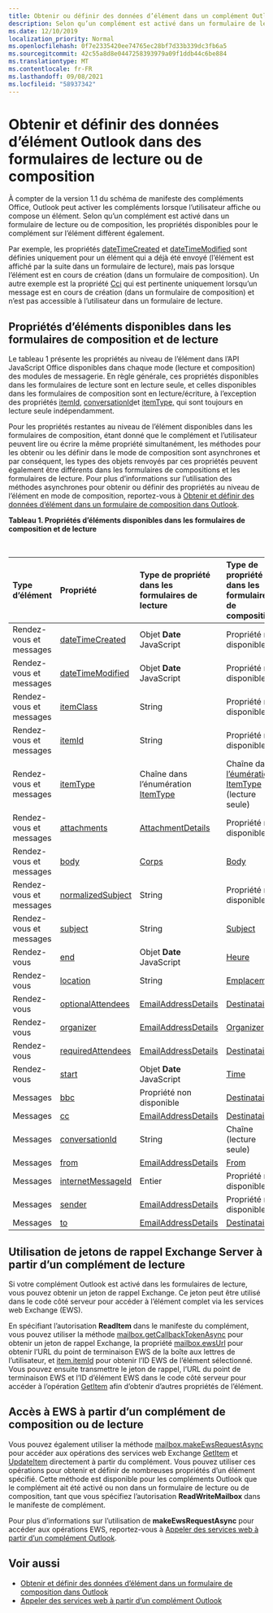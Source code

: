 ```yaml
---
title: Obtenir ou définir des données d’élément dans un complément Outlook
description: Selon qu’un complément est activé dans un formulaire de lecture ou de composition, les propriétés disponibles pour le complément sur un élément diffèrent.
ms.date: 12/10/2019
localization_priority: Normal
ms.openlocfilehash: 0f7e2335420ee74765ec28bf7d33b339dc3fb6a5
ms.sourcegitcommit: 42c55a8d8e0447258393979a09f1ddb44c6be884
ms.translationtype: MT
ms.contentlocale: fr-FR
ms.lasthandoff: 09/08/2021
ms.locfileid: "58937342"
---
```

# <a name="get-and-set-outlook-item-data-in-read-or-compose-forms"></a>Obtenir et définir des données d’élément Outlook dans des formulaires de lecture ou de composition

À compter de la version 1.1 du schéma de manifeste des compléments Office, Outlook peut activer les compléments lorsque l’utilisateur affiche ou compose un élément. Selon qu’un complément est activé dans un formulaire de lecture ou de composition, les propriétés disponibles pour le complément sur l’élément diffèrent également.

Par exemple, les propriétés [dateTimeCreated](../reference/objectmodel/preview-requirement-set/office.context.mailbox.item.md#properties) et [dateTimeModified](../reference/objectmodel/preview-requirement-set/office.context.mailbox.item.md#properties) sont définies uniquement pour un élément qui a déjà été envoyé (l’élément est affiché par la suite dans un formulaire de lecture), mais pas lorsque l’élément est en cours de création (dans un formulaire de composition). Un autre exemple est la propriété [Cci](../reference/objectmodel/preview-requirement-set/office.context.mailbox.item.md#properties) qui est pertinente uniquement lorsqu’un message est en cours de création (dans un formulaire de composition) et n’est pas accessible à l’utilisateur dans un formulaire de lecture.

## <a name="item-properties-available-in-compose-and-read-forms"></a>Propriétés d’éléments disponibles dans les formulaires de composition et de lecture

Le tableau 1 présente les propriétés au niveau de l’élément dans l’API JavaScript Office disponibles dans chaque mode (lecture et composition) des modules de messagerie. En règle générale, ces propriétés disponibles dans les formulaires de lecture sont en lecture seule, et celles disponibles dans les formulaires de composition sont en lecture/écriture, à l’exception des propriétés [itemId](../reference/objectmodel/preview-requirement-set/office.context.mailbox.item.md#properties), [conversationId](../reference/objectmodel/preview-requirement-set/office.context.mailbox.item.md#properties)et [itemType,](../reference/objectmodel/preview-requirement-set/office.context.mailbox.item.md#properties) qui sont toujours en lecture seule indépendamment.

Pour les propriétés restantes au niveau de l’élément disponibles dans les formulaires de composition, étant donné que le complément et l’utilisateur peuvent lire ou écrire la même propriété simultanément, les méthodes pour les obtenir ou les définir dans le mode de composition sont asynchrones et par conséquent, les types des objets renvoyés par ces propriétés peuvent également être différents dans les formulaires de compositions et les formulaires de lecture. Pour plus d’informations sur l’utilisation des méthodes asynchrones pour obtenir ou définir des propriétés au niveau de l’élément en mode de composition, reportez-vous à [Obtenir et définir des données d’élément dans un formulaire de composition dans Outlook](get-and-set-item-data-in-a-compose-form.md).


**Tableau 1. Propriétés d’éléments disponibles dans les formulaires de composition et de lecture**

<br/>

|**Type d’élément**|**Propriété**|**Type de propriété dans les formulaires de lecture**|**Type de propriété dans les formulaires de composition**|
|:-----|:-----|:-----|:-----|
|Rendez-vous et messages|[dateTimeCreated](../reference/objectmodel/preview-requirement-set/office.context.mailbox.item.md#properties)|Objet **Date** JavaScript|Propriété non disponible|
|Rendez-vous et messages|[dateTimeModified](../reference/objectmodel/preview-requirement-set/office.context.mailbox.item.md#properties)|Objet **Date** JavaScript|Propriété non disponible|
|Rendez-vous et messages|[itemClass](../reference/objectmodel/preview-requirement-set/office.context.mailbox.item.md#properties)|String|Propriété non disponible|
|Rendez-vous et messages|[itemId](../reference/objectmodel/preview-requirement-set/office.context.mailbox.item.md#properties)|String|Propriété non disponible|
|Rendez-vous et messages|[itemType](../reference/objectmodel/preview-requirement-set/office.context.mailbox.item.md#properties)|Chaîne dans l’énumération [ItemType](/javascript/api/outlook/office.mailboxenums.itemtype)|Chaîne dans [l’éumération ItemType](/javascript/api/outlook/office.mailboxenums.itemtype) (lecture seule)|
|Rendez-vous et messages|[attachments](../reference/objectmodel/preview-requirement-set/office.context.mailbox.item.md#properties)|[AttachmentDetails](/javascript/api/outlook/office.attachmentdetails)|Propriété non disponible|
|Rendez-vous et messages|[body](../reference/objectmodel/preview-requirement-set/office.context.mailbox.item.md#properties)|[Corps](/javascript/api/outlook/office.body)|[Body](/javascript/api/outlook/office.body)|
|Rendez-vous et messages|[normalizedSubject](../reference/objectmodel/preview-requirement-set/office.context.mailbox.item.md#properties)|String|Propriété non disponible|
|Rendez-vous et messages|[subject](../reference/objectmodel/preview-requirement-set/office.context.mailbox.item.md#properties)|String|[Subject](/javascript/api/outlook/office.subject)|
|Rendez-vous|[end](../reference/objectmodel/preview-requirement-set/office.context.mailbox.item.md#properties)|Objet **Date** JavaScript|[Heure](/javascript/api/outlook/office.time)|
|Rendez-vous|[location](../reference/objectmodel/preview-requirement-set/office.context.mailbox.item.md#properties)|String|[Emplacement](/javascript/api/outlook/office.location)|
|Rendez-vous|[optionalAttendees](../reference/objectmodel/preview-requirement-set/office.context.mailbox.item.md#properties)|[EmailAddressDetails](/javascript/api/outlook/office.emailaddressdetails)|[Destinataires](/javascript/api/outlook/office.recipients)|
|Rendez-vous|[organizer](../reference/objectmodel/preview-requirement-set/office.context.mailbox.item.md#properties)|[EmailAddressDetails](/javascript/api/outlook/office.emailaddressdetails)|[Organizer](/javascript/api/outlook/office.organizer)|
|Rendez-vous|[requiredAttendees](../reference/objectmodel/preview-requirement-set/office.context.mailbox.item.md#properties)|[EmailAddressDetails](/javascript/api/outlook/office.emailaddressdetails)|[Destinataires](/javascript/api/outlook/office.recipients)|
|Rendez-vous|[start](../reference/objectmodel/preview-requirement-set/office.context.mailbox.item.md#properties)|Objet **Date** JavaScript|[Time](/javascript/api/outlook/office.time)|
|Messages|[bbc](../reference/objectmodel/preview-requirement-set/office.context.mailbox.item.md#properties)|Propriété non disponible|[Destinataires](/javascript/api/outlook/office.recipients)|
|Messages|[cc](../reference/objectmodel/preview-requirement-set/office.context.mailbox.item.md#properties)|[EmailAddressDetails](/javascript/api/outlook/office.emailaddressdetails)|[Destinataires](/javascript/api/outlook/office.recipients)|
|Messages|[conversationId](../reference/objectmodel/preview-requirement-set/office.context.mailbox.item.md#properties)|String|Chaîne (lecture seule)|
|Messages|[from](../reference/objectmodel/preview-requirement-set/office.context.mailbox.item.md#properties)|[EmailAddressDetails](/javascript/api/outlook/office.emailaddressdetails)|[From](/javascript/api/outlook/office.from)|
|Messages|[internetMessageId](../reference/objectmodel/preview-requirement-set/office.context.mailbox.item.md#properties)|Entier|Propriété non disponible|
|Messages|[sender](../reference/objectmodel/preview-requirement-set/office.context.mailbox.item.md#properties)|[EmailAddressDetails](/javascript/api/outlook/office.emailaddressdetails)|Propriété non disponible|
|Messages|[to](../reference/objectmodel/preview-requirement-set/office.context.mailbox.item.md#properties)|[EmailAddressDetails](/javascript/api/outlook/office.emailaddressdetails)|[Destinataires](/javascript/api/outlook/office.recipients)|

## <a name="use-exchange-server-callback-tokens-from-a-read-add-in"></a>Utilisation de jetons de rappel Exchange Server à partir d’un complément de lecture

Si votre complément Outlook est activé dans les formulaires de lecture, vous pouvez obtenir un jeton de rappel Exchange. Ce jeton peut être utilisé dans le code côté serveur pour accéder à l’élément complet via les services web Exchange (EWS).

En spécifiant l’autorisation **ReadItem** dans le manifeste du complément, vous pouvez utiliser la méthode [mailbox.getCallbackTokenAsync](../reference/objectmodel/preview-requirement-set/office.context.mailbox.md#methods) pour obtenir un jeton de rappel Exchange, la propriété [mailbox.ewsUrl](../reference/objectmodel/preview-requirement-set/office.context.mailbox.md#properties) pour obtenir l’URL du point de terminaison EWS de la boîte aux lettres de l’utilisateur, et [item.itemId](../reference/objectmodel/preview-requirement-set/office.context.mailbox.item.md#properties) pour obtenir l’ID EWS de l’élément sélectionné. Vous pouvez ensuite transmettre le jeton de rappel, l’URL du point de terminaison EWS et l’ID d’élément EWS dans le code côté serveur pour accéder à l’opération [GetItem](/exchange/client-developer/web-service-reference/getitem-operation) afin d’obtenir d’autres propriétés de l’élément.


## <a name="access-ews-from-a-read-or-compose-add-in"></a>Accès à EWS à partir d’un complément de composition ou de lecture

Vous pouvez également utiliser la méthode [mailbox.makeEwsRequestAsync](../reference/objectmodel/preview-requirement-set/office.context.mailbox.md#methods) pour accéder aux opérations des services web Exchange [GetItem](/exchange/client-developer/web-service-reference/getitem-operation) et [UpdateItem](/exchange/client-developer/web-service-reference/updateitem-operation) directement à partir du complément. Vous pouvez utiliser ces opérations pour obtenir et définir de nombreuses propriétés d’un élément spécifié. Cette méthode est disponible pour les compléments Outlook que le complément ait été activé ou non dans un formulaire de lecture ou de composition, tant que vous spécifiez l’autorisation **ReadWriteMailbox** dans le manifeste de complément.

Pour plus d’informations sur l’utilisation de **makeEwsRequestAsync** pour accéder aux opérations EWS, reportez-vous à [Appeler des services web à partir d’un complément Outlook](web-services.md).


## <a name="see-also"></a>Voir aussi

- [Obtenir et définir des données d’élément dans un formulaire de composition dans Outlook](get-and-set-item-data-in-a-compose-form.md)
- [Appeler des services web à partir d’un complément Outlook](web-services.md)
